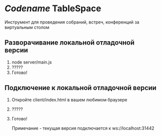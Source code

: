 # *Codename* TableSpace

Инструмент для проведения собраний, встреч, конференций за виртуальным столом

## Разворачивание локальной отладочной версии

1. node server/main.js
2. ?????
3. Готово!

## Подключение к локальной отладочной версии

1. Откройте client/index.html в вашем любимом браузере

2. ?????

3. Готово!

   Примечание - текущая версия подключается к ws://localhost:31442